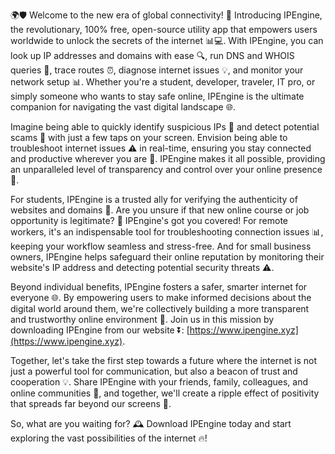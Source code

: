 🌍🛡️ Welcome to the new era of global connectivity! 🚀 Introducing IPEngine, the revolutionary, 100% free, open-source utility app that empowers users worldwide to unlock the secrets of the internet 📊💻. With IPEngine, you can look up IP addresses and domains with ease 🔍, run DNS and WHOIS queries 🔎, trace routes ⏰, diagnose internet issues 💡, and monitor your network setup 📊. Whether you're a student, developer, traveler, IT pro, or simply someone who wants to stay safe online, IPEngine is the ultimate companion for navigating the vast digital landscape 🌐.

Imagine being able to quickly identify suspicious IPs 👀 and detect potential scams 💸 with just a few taps on your screen. Envision being able to troubleshoot internet issues ⚠️ in real-time, ensuring you stay connected and productive wherever you are 📱. IPEngine makes it all possible, providing an unparalleled level of transparency and control over your online presence 👀.

For students, IPEngine is a trusted ally for verifying the authenticity of websites and domains 💯. Are you unsure if that new online course or job opportunity is legitimate? 🔎 IPEngine's got you covered! For remote workers, it's an indispensable tool for troubleshooting connection issues 📊, keeping your workflow seamless and stress-free. And for small business owners, IPEngine helps safeguard their online reputation by monitoring their website's IP address and detecting potential security threats ⚠️.

Beyond individual benefits, IPEngine fosters a safer, smarter internet for everyone 🌐. By empowering users to make informed decisions about the digital world around them, we're collectively building a more transparent and trustworthy online environment 👥. Join us in this mission by downloading IPEngine from our website ⏬: [https://www.ipengine.xyz](https://www.ipengine.xyz).

Together, let's take the first step towards a future where the internet is not just a powerful tool for communication, but also a beacon of trust and cooperation 💡. Share IPEngine with your friends, family, colleagues, and online communities 🤝, and together, we'll create a ripple effect of positivity that spreads far beyond our screens 🌊.

So, what are you waiting for? 🕰️ Download IPEngine today and start exploring the vast possibilities of the internet 🔥!